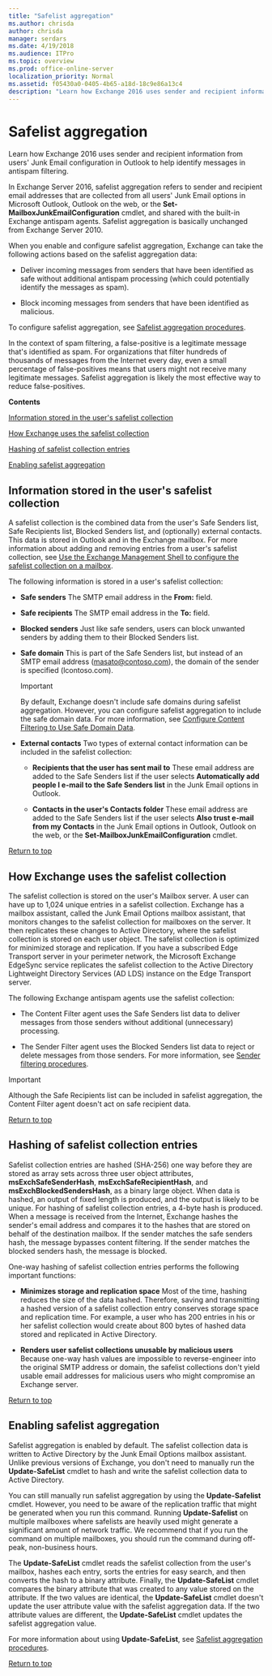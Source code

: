 ```yaml
---
title: "Safelist aggregation"
ms.author: chrisda
author: chrisda
manager: serdars
ms.date: 4/19/2018
ms.audience: ITPro
ms.topic: overview
ms.prod: office-online-server
localization_priority: Normal
ms.assetid: f05430a0-0405-4b65-a18d-18c9e86a13c4
description: "Learn how Exchange 2016 uses sender and recipient information from users' Junk Email configuration in Outlook to help identify messages in antispam filtering."
---
```


# Safelist aggregation

Learn how Exchange 2016 uses sender and recipient information from users' Junk Email configuration in Outlook to help identify messages in antispam filtering.
  
In Exchange Server 2016, safelist aggregation refers to sender and recipient email addresses that are collected from all users' Junk Email options in Microsoft Outlook, Outlook on the web, or the **Set-MailboxJunkEmailConfiguration** cmdlet, and shared with the built-in Exchange antispam agents. Safelist aggregation is basically unchanged from Exchange Server 2010. 
  
When you enable and configure safelist aggregation, Exchange can take the following actions based on the safelist aggregation data:
  
- Deliver incoming messages from senders that have been identified as safe without additional antispam processing (which could potentially identify the messages as spam).
    
- Block incoming messages from senders that have been identified as malicious.
    
To configure safelist aggregation, see [Safelist aggregation procedures](safelist-aggregation-procedures.md).
  
In the context of spam filtering, a false-positive is a legitimate message that's identified as spam. For organizations that filter hundreds of thousands of messages from the Internet every day, even a small percentage of false-positives means that users might not receive many legitimate messages. Safelist aggregation is likely the most effective way to reduce false-positives. 
  
 **Contents**
  
[Information stored in the user's safelist collection](#Inf.md)
  
[How Exchange uses the safelist collection](#How.md)
  
[Hashing of safelist collection entries](#Has.md)
  
[Enabling safelist aggregation](#Ena.md)
  
## Information stored in the user's safelist collection
<a name="Inf"> </a>

A safelist collection is the combined data from the user's Safe Senders list, Safe Recipients list, Blocked Senders list, and (optionally) external contacts. This data is stored in Outlook and in the Exchange mailbox. For more information about adding and removing entries from a user's safelist collection, see [Use the Exchange Management Shell to configure the safelist collection on a mailbox](configure-antispam-settings.md#ConfigureSafeListCollection).
  
The following information is stored in a user's safelist collection:
  
- **Safe senders** The SMTP email address in the **From:** field. 
    
- **Safe recipients** The SMTP email address in the **To:** field. 
    
- **Blocked senders** Just like safe senders, users can block unwanted senders by adding them to their Blocked Senders list. 
    
- **Safe domain** This is part of the Safe Senders list, but instead of an SMTP email address (masato@contoso.com), the domain of the sender is specified (lcontoso.com). 
    
    > [!IMPORTANT]
    > By default, Exchange doesn't include safe domains during safelist aggregation. However, you can configure safelist aggregation to include the safe domain data. For more information, see [Configure Content Filtering to Use Safe Domain Data](http://technet.microsoft.com/library/1ee2b663-b4f3-4fef-8954-986f2d820924.aspx). 
  
- **External contacts** Two types of external contact information can be included in the safelist collection: 
    
  - **Recipients that the user has sent mail to** These email address are added to the Safe Senders list if the user selects **Automatically add people I e-mail to the Safe Senders list** in the Junk Email options in Outlook. 
    
  - **Contacts in the user's Contacts folder** These email address are added to the Safe Senders list if the user selects **Also trust e-mail from my Contacts** in the Junk Email options in Outlook, Outlook on the web, or the **Set-MailboxJunkEmailConfiguration** cmdlet. 
    
[Return to top](#RTT.md)
  
## How Exchange uses the safelist collection
<a name="How"> </a>

The safelist collection is stored on the user's Mailbox server. A user can have up to 1,024 unique entries in a safelist collection. Exchange has a mailbox assistant, called the Junk Email Options mailbox assistant, that monitors changes to the safelist collection for mailboxes on the server. It then replicates these changes to Active Directory, where the safelist collection is stored on each user object. The safelist collection is optimized for minimized storage and replication. If you have a subscribed Edge Transport server in your perimeter network, the Microsoft Exchange EdgeSync service replicates the safelist collection to the Active Directory Lightweight Directory Services (AD LDS) instance on the Edge Transport server.
  
The following Exchange antispam agents use the safelist collection:
  
- The Content Filter agent uses the Safe Senders list data to deliver messages from those senders without additional (unnecessary) processing.
    
- The Sender Filter agent uses the Blocked Senders list data to reject or delete messages from those senders. For more information, see [Sender filtering procedures](sender-filtering-procedures.md).
    
> [!IMPORTANT]
> Although the Safe Recipients list can be included in safelist aggregation, the Content Filter agent doesn't act on safe recipient data. 
  
[Return to top](#RTT.md)
  
## Hashing of safelist collection entries
<a name="Has"> </a>

Safelist collection entries are hashed (SHA-256) one way before they are stored as array sets across three user object attributes, **msExchSafeSenderHash**, **msExchSafeRecipientHash**, and **msExchBlockedSendersHash**, as a binary large object. When data is hashed, an output of fixed length is produced, and the output is likely to be unique. For hashing of safelist collection entries, a 4-byte hash is produced. When a message is received from the Internet, Exchange hashes the sender's email address and compares it to the hashes that are stored on behalf of the destination mailbox. If the sender matches the safe senders hash, the message bypasses content filtering. If the sender matches the blocked senders hash, the message is blocked. 
  
One-way hashing of safelist collection entries performs the following important functions:
  
- **Minimizes storage and replication space** Most of the time, hashing reduces the size of the data hashed. Therefore, saving and transmitting a hashed version of a safelist collection entry conserves storage space and replication time. For example, a user who has 200 entries in his or her safelist collection would create about 800 bytes of hashed data stored and replicated in Active Directory. 
    
- **Renders user safelist collections unusable by malicious users** Because one-way hash values are impossible to reverse-engineer into the original SMTP address or domain, the safelist collections don't yield usable email addresses for malicious users who might compromise an Exchange server. 
    
[Return to top](#RTT.md)
  
## Enabling safelist aggregation
<a name="Ena"> </a>

Safelist aggregation is enabled by default. The safelist collection data is written to Active Directory by the Junk Email Options mailbox assistant. Unlike previous versions of Exchange, you don't need to manually run the **Update-SafeList** cmdlet to hash and write the safelist collection data to Active Directory. 
  
You can still manually run safelist aggregation by using the **Update-Safelist** cmdlet. However, you need to be aware of the replication traffic that might be generated when you run this command. Running **Update-Safelist** on multiple mailboxes where safelists are heavily used might generate a significant amount of network traffic. We recommend that if you run the command on multiple mailboxes, you should run the command during off-peak, non-business hours. 
  
The **Update-SafeList** cmdlet reads the safelist collection from the user's mailbox, hashes each entry, sorts the entries for easy search, and then converts the hash to a binary attribute. Finally, the **Update-SafeList** cmdlet compares the binary attribute that was created to any value stored on the attribute. If the two values are identical, the **Update-SafeList** cmdlet doesn't update the user attribute value with the safelist aggregation data. If the two attribute values are different, the **Update-SafeList** cmdlet updates the safelist aggregation value. 
  
For more information about using **Update-SafeList**, see [Safelist aggregation procedures](safelist-aggregation-procedures.md).
  
[Return to top](#RTT.md)
  

